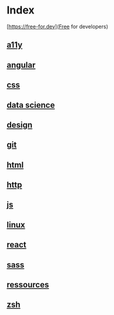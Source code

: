 # Index

[https://free-for.dev](Free for developers)

## [a11y](a11y.md)

## [angular](angular.md)

## [css](css.md)

## [data science](data-science.md)

## [design](design.md)

## [git](git.md)

## [html](html.md)

## [http](http.md)

## [js](js.md)

## [linux](linux.md)

## [react](react.md)

## [sass](sass.md)

## [ressources](resources.md)

## [zsh](zsh.md)

